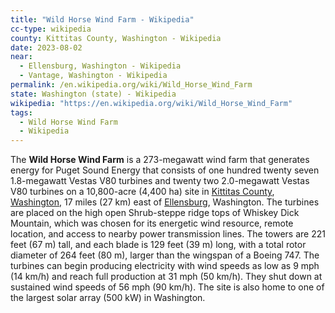 ```yaml
---
title: "Wild Horse Wind Farm - Wikipedia"
cc-type: wikipedia
county: Kittitas County, Washington - Wikipedia
date: 2023-08-02
near:
  - Ellensburg, Washington - Wikipedia
  - Vantage, Washington - Wikipedia
permalink: /en.wikipedia.org/wiki/Wild_Horse_Wind_Farm
state: Washington (state) - Wikipedia
wikipedia: "https://en.wikipedia.org/wiki/Wild_Horse_Wind_Farm"
tags:
  - Wild Horse Wind Farm
  - Wikipedia
---
```

The **Wild Horse Wind Farm** is a 273-megawatt wind farm that generates energy for Puget Sound Energy that consists of one hundred twenty seven 1.8-megawatt Vestas V80 turbines and twenty two 2.0-megawatt Vestas V80 turbines on a 10,800-acre (4,400 ha) site in [Kittitas County](/en.wikipedia.org/wiki/Kittitas_County,_Washington), [Washington](/en.wikipedia.org/wiki/Washington_(state)), 17 miles (27 km) east of [Ellensburg](/en.wikipedia.org/wiki/Ellensburg,_Washington), Washington. The turbines are placed on the high open Shrub-steppe ridge tops of Whiskey Dick Mountain, which was chosen for its energetic wind resource, remote location, and access to nearby power transmission lines. The towers are 221 feet (67 m) tall, and each blade is 129 feet (39 m) long, with a total rotor diameter of 264 feet (80 m), larger than the wingspan of a Boeing 747. The turbines can begin producing electricity with wind speeds as low as 9 mph (14 km/h) and reach full production at 31 mph (50 km/h). They shut down at sustained wind speeds of 56 mph (90 km/h). The site is also home to one of the largest solar array (500 kW) in Washington.